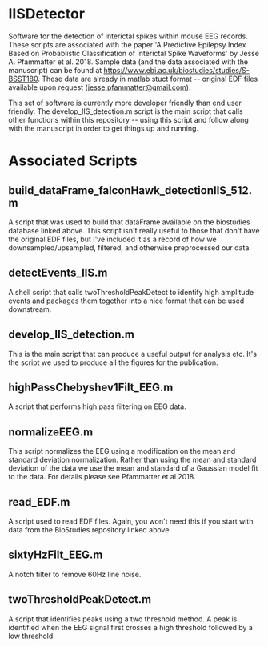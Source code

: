 # IISDetector

Software for the detection of interictal spikes within mouse EEG records. These scripts are associated with the paper 'A Predictive Epilepsy Index Based on Probablistic Classification of Interictal Spike Waveforms' by Jesse A. Pfammatter et al. 2018. Sample data (and the data associated with the manuscript) can be found at https://www.ebi.ac.uk/biostudies/studies/S-BSST180. These data are already in matlab stuct format -- original EDF files available upon request (jesse.pfammatter@gmail.com). 

This set of software is currently more developer friendly than end user friendly. The develop_IIS_detection.m script is the main script that calls other functions within this repository -- using this script and follow along with the manuscript in order to get things up and running.

# Associated Scripts

## build_dataFrame_falconHawk_detectionIIS_512.m

A script that was used to build that dataFrame available on the biostudies database linked above. This script isn't really useful to those that don't have the original EDF files, but I've included it as a record of how we downsampled/upsampled, filtered, and otherwise preprocessed our data.

## detectEvents_IIS.m

A shell script that calls twoThresholdPeakDetect to identify high amplitude events and packages them together into a nice format that can be used downstream.

## develop_IIS_detection.m

This is the main script that can produce a useful output for analysis etc. It's the script we used to produce all the figures for the publication.

## highPassChebyshev1Filt_EEG.m

A script that performs high pass filtering on EEG data.

## normalizeEEG.m

This script normalizes the EEG using a modification on the mean and standard deviation normalization. Rather than using the mean and standard deviation of the data we use the mean and standard of a Gaussian model fit to the data. For details please see Pfammatter et al 2018.

## read_EDF.m

A script used to read EDF files. Again, you won't need this if you start with data from the BioStudies repository linked above.

## sixtyHzFilt_EEG.m

A notch filter to remove 60Hz line noise.

## twoThresholdPeakDetect.m

A script that identifies peaks using a two threshold method. A peak is identified when the EEG signal first crosses a high threshold followed by a low threshold.



